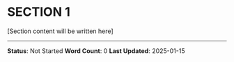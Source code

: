 # SECTION 1

[Section content will be written here]

---
**Status**: Not Started
**Word Count**: 0
**Last Updated**: 2025-01-15
